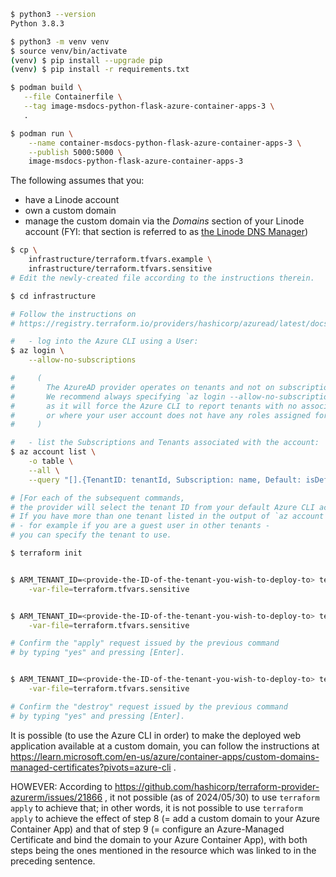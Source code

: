 ```bash
$ python3 --version
Python 3.8.3

$ python3 -m venv venv
$ source venv/bin/activate
(venv) $ pip install --upgrade pip
(venv) $ pip install -r requirements.txt
```

```bash
$ podman build \
   --file Containerfile \
   --tag image-msdocs-python-flask-azure-container-apps-3 \
   .

$ podman run \
    --name container-msdocs-python-flask-azure-container-apps-3 \
    --publish 5000:5000 \
    image-msdocs-python-flask-azure-container-apps-3
```

The following assumes that you:
- have a Linode account
- own a custom domain
- manage the custom domain via the _Domains_ section of your Linode account
  (FYI: that section is referred to as [the Linode DNS Manager](
    https://www.linode.com/docs/products/networking/dns-manager/
  ))
```bash
$ cp \
    infrastructure/terraform.tfvars.example \
    infrastructure/terraform.tfvars.sensitive
# Edit the newly-created file according to the instructions therein.

$ cd infrastructure

# Follow the instructions on
# https://registry.terraform.io/providers/hashicorp/azuread/latest/docs/guides/azure_cli :

#   - log into the Azure CLI using a User:
$ az login \
    --allow-no-subscriptions

#     (
#       The AzureAD provider operates on tenants and not on subscriptions.
#       We recommend always specifying `az login --allow-no-subscriptions`
#       as it will force the Azure CLI to report tenants with no associated subscriptions,
#       or where your user account does not have any roles assigned for a subscription.
#     )

#   - list the Subscriptions and Tenants associated with the account:
$ az account list \
    -o table \
    --all \
    --query "[].{TenantID: tenantId, Subscription: name, Default: isDefault}"

# [For each of the subsequent commands,
# the provider will select the tenant ID from your default Azure CLI account.
# If you have more than one tenant listed in the output of `az account list`,
# - for example if you are a guest user in other tenants -
# you can specify the tenant to use.

$ terraform init


$ ARM_TENANT_ID=<provide-the-ID-of-the-tenant-you-wish-to-deploy-to> terraform plan \
    -var-file=terraform.tfvars.sensitive


$ ARM_TENANT_ID=<provide-the-ID-of-the-tenant-you-wish-to-deploy-to> terraform apply \
    -var-file=terraform.tfvars.sensitive

# Confirm the "apply" request issued by the previous command
# by typing "yes" and pressing [Enter].


$ ARM_TENANT_ID=<provide-the-ID-of-the-tenant-you-wish-to-deploy-to> terraform destroy \
    -var-file=terraform.tfvars.sensitive

# Confirm the "destroy" request issued by the previous command
# by typing "yes" and pressing [Enter].
```



It is possible (to use the Azure CLI in order)
to make the deployed web application available at a custom domain,
you can follow the instructions at
https://learn.microsoft.com/en-us/azure/container-apps/custom-domains-managed-certificates?pivots=azure-cli .

HOWEVER:
According to https://github.com/hashicorp/terraform-provider-azurerm/issues/21866 ,
it not possible (as of 2024/05/30) to use `terraform apply`
to achieve that;
in other words,
it is not possible to use `terraform apply`
to achieve
the effect of step 8 (= add a custom domain to your Azure Container App)
and
that of step 9 (= configure an Azure-Managed Certificate and bind the domain to your Azure Container App),
with both steps being the ones mentioned in the resource
which was linked to in the preceding sentence.
